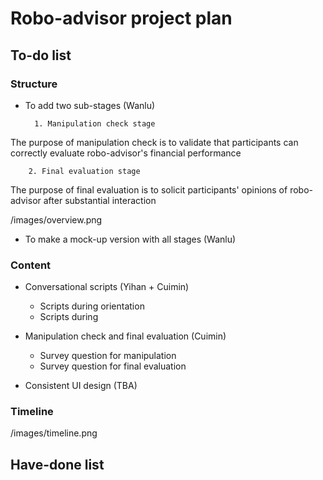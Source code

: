 # Robo-advisor project plan

## To-do list
### Structure
- To add two sub-stages (Wanlu)

		1. Manipulation check stage

The purpose of manipulation check is to validate that participants can correctly evaluate robo-advisor's financial performance

		2. Final evaluation stage
	
The purpose of final evaluation is to solicit participants' opinions of robo-advisor after substantial interaction

/images/overview.png

- To make a mock-up version with all stages (Wanlu)

### Content
- Conversational scripts (Yihan + Cuimin)
	- Scripts during orientation
	- Scripts during 

- Manipulation check and final evaluation (Cuimin)
	- Survey question for manipulation
	- Survey question for final evaluation

- Consistent UI design (TBA)

### Timeline

/images/timeline.png

## Have-done list

